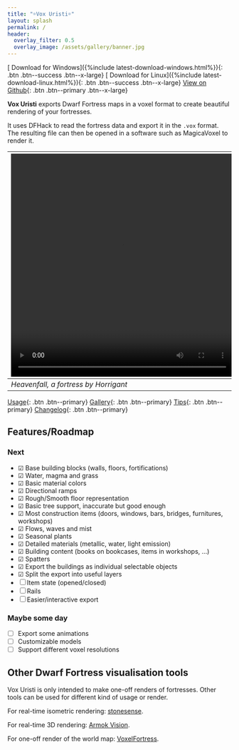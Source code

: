 ```yaml
---
title: "☼Vox Uristi☼"
layout: splash
permalink: /
header:
  overlay_filter: 0.5
  overlay_image: /assets/gallery/banner.jpg
---
```


[<i class='fab fa-windows'></i> Download for Windows]({%include latest-download-windows.html%}){: .btn .btn--success .btn--x-large}
[<i class='fab fa-linux'></i> Download for Linux]({%include latest-download-linux.html%}){: .btn .btn--success .btn--x-large}
[<i class='fas fa-external-link-alt'></i> View on Github](https://github.com/plule/vox-uristi){: .btn .btn--primary .btn--x-large}

**Vox Uristi** exports Dwarf Fortress maps in a voxel format to create beautiful
rendering of your fortresses.

It uses DFHack to read the fortress data and export it in the `.vox` format. The
resulting file can then be opened in a software such as MagicaVoxel to render
it.

| <video autoplay="autoplay" loop="loop" width="500" height="500"><source src="/vox-uristi/assets/gallery/heavenfall/spin.webm" type="video/webm"></video> |
| -------------------------------------------------------------------------------------------------------------------------------------------------------- |
| *Heavenfall, a fortress by Horrigant*                                                                                                                    |

[<i class="fas fa-info"></i> Usage](/vox-uristi/usage){: .btn .btn--primary}
[<i class="fas fa-images"></i> Gallery](/vox-uristi/gallery){: .btn .btn--primary}
[<i class="fas fa-exclamation"></i> Tips](/vox-uristi/tips){: .btn .btn--primary}
[<i class="fas fa-clock"></i> Changelog](/vox-uristi/changelog){: .btn .btn--primary}

## Features/Roadmap

### Next

- ☑ Base building blocks (walls, floors, fortifications)
- ☑ Water, magma and grass
- ☑ Basic material colors
- ☑ Directional ramps
- ☑ Rough/Smooth floor representation
- ☑ Basic tree support, inaccurate but good enough
- ☑ Most construction items (doors, windows, bars, bridges, furnitures, workshops)
- ☑ Flows, waves and mist
- ☑ Seasonal plants
- ☑ Detailed materials (metallic, water, light emission)
- ☑ Building content (books on bookcases, items in workshops, ...)
- ☑ Spatters
- ☑ Export the buildings as individual selectable objects
- ☑ Split the export into useful layers
- ☐ Item state (opened/closed)
- ☐ Rails
- ☐ Easier/interactive export

### Maybe some day

- ☐ Export some animations
- ☐ Customizable models
- ☐ Support different voxel resolutions

## Other Dwarf Fortress visualisation tools

Vox Uristi is only intended to make one-off renders of fortresses. Other tools
can be used for different kind of usage or render.

For real-time isometric rendering:
[stonesense](https://docs.dfhack.org/en/stable/docs/tools/stonesense.html).

For real-time 3D rendering: [Armok Vision](https://github.com/RosaryMala/armok-vision).

For one-off render of the world map: [VoxelFortress](https://github.com/RosaryMala/VoxelFortress/releases/tag/v1.0.0).
